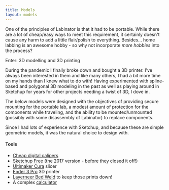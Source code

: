 ```yaml
---
title: Models
layout: models
---
```


One of the principles of Labinator is that it had to be portable.
While there are a lot of cheap/easy ways to meet this requirement, it certainly doesn't cause any harm to add a little flair/polish to everything.
Besides... home labbing is an awesome hobby - so why not incorporate *more hobbies* into the process?

Enter: 3D modelling and 3D printing

During the pandemic I finally broke down and bought a 3D printer.
I've always been interested in them and like many others, I had a bit more time on my hands than I knew what to do with!
Having experimented with spline-based and polygonal 3D modeling in the past as well as playing around in Sketchup for years for other projects needing a twist of 3D, I dove in.

The below models were designed with the objectives of providing secure mounting for the portable lab, a modest amount of protection for the components while traveling, and the ability to be mounted/unmounted (possibly with some disassembly of Labinator) to replace components.

Since I had lots of experience with Sketchup, and because these are simple geometric models, it was the natural choice to design with.

#### Tools
* [Cheap digital calipers](https://www.amazon.com/dp/B000GSLKIW)
* [Sketchup Free](https://www.sketchup.com/en/plans-and-pricing/sketchup-free) (the 2017 version - before they closed it off!)
* [Ultimaker Cura](https://ultimaker.com/software/ultimaker-cura/) slicer
* [Ender 3 Pro](https://www.creality.com/products/ender-3-pro-3d-printer) 3D printer
* [Layerneer Bed Weld](https://www.amazon.com/dp/B079984GV5) to keep those prints down!
* A complex [calculator](https://apps.microsoft.com/detail/9wzdncrfhvn5)
